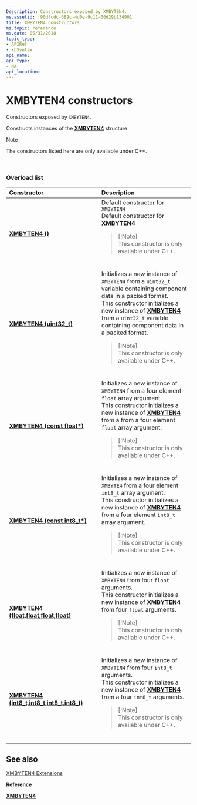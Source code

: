 ```yaml
---
Description: Constructors exposed by XMBYTEN4.
ms.assetid: f90dfcdc-689c-4d0e-9c11-06d29b134901
title: XMBYTEN4 constructors
ms.topic: reference
ms.date: 05/31/2018
topic_type: 
- APIRef
- kbSyntax
api_name: 
api_type: 
- NA
api_location: 
---
```


# XMBYTEN4 constructors

Constructors exposed by `XMBYTEN4`.

Constructs instances of the [**XMBYTEN4**](/windows/win32/api/directxpackedvector/ns-directxpackedvector-xmbyten4) structure.

> [!Note]  
> The constructors listed here are only available under C++.

 

### Overload list



<table>
<colgroup>
<col style="width: 50%" />
<col style="width: 50%" />
</colgroup>
<thead>
<tr class="header">
<th style="text-align: left;">Constructor</th>
<th style="text-align: left;">Description</th>
</tr>
</thead>
<tbody>
<tr class="odd">
<td style="text-align: left;"><a href="https://docs.microsoft.com/windows/desktop/api/directxpackedvector/nf-directxpackedvector-xmbyten4-xmbyten4(constfloat)"><strong>XMBYTEN4 ()</strong></a></td>
<td style="text-align: left;">Default constructor for <code>XMBYTEN4</code><br/> Default constructor for <a href="https://docs.microsoft.com/windows/desktop/api/directxpackedvector/ns-directxpackedvector-xmbyten4"><strong>XMBYTEN4</strong></a><br/>
<blockquote>
[!Note]<br />
This constructor is only available under C++.
</blockquote>
<br/></td>
</tr>
<tr class="even">
<td style="text-align: left;"><a href="https://docs.microsoft.com/windows/desktop/api/directxpackedvector/nf-directxpackedvector-xmbyten4-xmbyten4(uint32_t)"><strong>XMBYTEN4 (uint32_t)</strong></a></td>
<td style="text-align: left;">Initializes a new instance of <code>XMBYTEN4</code> from a <code>uint32_t</code> variable containing component data in a packed format. <br/> This constructor initializes a new instance of <a href="https://docs.microsoft.com/windows/desktop/api/directxpackedvector/ns-directxpackedvector-xmbyten4"><strong>XMBYTEN4</strong></a> from a <code>uint32_t</code> variable containing component data in a packed format. <br/>
<blockquote>
[!Note]<br />
This constructor is only available under C++.
</blockquote>
<br/></td>
</tr>
<tr class="odd">
<td style="text-align: left;"><a href="https://docs.microsoft.com/windows/desktop/api/directxpackedvector/nf-directxpackedvector-xmbyten4-xmbyten4(constfloat)"><strong>XMBYTEN4 (const float*)</strong></a></td>
<td style="text-align: left;">Initializes a new instance of <code>XMBYTEN4</code> from a four element <code>float</code> array argument. <br/> This constructor initializes a new instance of <a href="https://docs.microsoft.com/windows/desktop/api/directxpackedvector/ns-directxpackedvector-xmbyten4"><strong>XMBYTEN4</strong></a> from a from a four element <code>float</code> array argument. <br/>
<blockquote>
[!Note]<br />
This constructor is only available under C++.
</blockquote>
<br/></td>
</tr>
<tr class="even">
<td style="text-align: left;"><a href="https://docs.microsoft.com/windows/desktop/api/directxpackedvector/nf-directxpackedvector-xmbyten4-xmbyten4(constint8_t)"><strong>XMBYTEN4 (const int8_t*)</strong></a></td>
<td style="text-align: left;">Initializes a new instance of <code>XMBYTE4</code> from a four element <code>int8_t</code> array argument.<br/> This constructor initializes a new instance of <a href="https://docs.microsoft.com/windows/desktop/api/directxpackedvector/ns-directxpackedvector-xmbyten4"><strong>XMBYTEN4</strong></a> from a four element <code>int8_t</code> array argument.<br/>
<blockquote>
[!Note]<br />
This constructor is only available under C++.
</blockquote>
<br/></td>
</tr>
<tr class="odd">
<td style="text-align: left;"><a href="https://docs.microsoft.com/windows/desktop/api/directxpackedvector/nf-directxpackedvector-xmbyten4-xmbyten4(float_float_float_float)"><strong>XMBYTEN4 (float,float,float,float)</strong></a></td>
<td style="text-align: left;">Initializes a new instance of <code>XMBYTEN4</code> from four <code>float</code> arguments. <br/> This constructor initializes a new instance of <a href="https://docs.microsoft.com/windows/desktop/api/directxpackedvector/ns-directxpackedvector-xmbyten4"><strong>XMBYTEN4</strong></a> from four <code>float</code> arguments. <br/>
<blockquote>
[!Note]<br />
This constructor is only available under C++.
</blockquote>
<br/></td>
</tr>
<tr class="even">
<td style="text-align: left;"><a href="https://docs.microsoft.com/windows/desktop/api/directxpackedvector/nf-directxpackedvector-xmbyten4-xmbyten4(int8_t_int8_t_int8_t_int8_t)"><strong>XMBYTEN4 (int8_t,int8_t,int8_t,int8_t)</strong></a></td>
<td style="text-align: left;">Initializes a new instance of <code>XMBYTEN4</code> from four <code>int8_t</code> arguments. <br/> This constructor initializes a new instance of <a href="https://docs.microsoft.com/windows/desktop/api/directxpackedvector/ns-directxpackedvector-xmbyten4"><strong>XMBYTEN4</strong></a> from a four <code>int8_t</code> arguments. <br/>
<blockquote>
[!Note]<br />
This constructor is only available under C++.
</blockquote>
<br/></td>
</tr>
</tbody>
</table>



## See also

<dl> <dt>

[XMBYTEN4 Extensions](ovw-xmbyten4-extensions.md)
</dt> <dt>

**Reference**
</dt> <dt>

[**XMBYTEN4**](/windows/win32/api/directxpackedvector/ns-directxpackedvector-xmbyten4)
</dt> </dl>

 

 